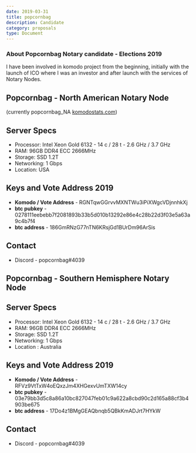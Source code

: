 ```yaml
---
date: 2019-03-31
title: popcornbag
description: Candidate
category: proposals
type: Document
---
```




### About Popcornbag Notary candidate - Elections 2019


I have been involved in komodo project from the beginning, initially with the launch of ICO where I was an investor and after launch with the services of Notary Nodes.




## Popcornbag - North American Notary Node
(currently popcornbag_NA [komodostats.com](https://komodostats.com))
## Server Specs

* Processor: Intel Xeon Gold 6132 - 14 c / 28 t - 2.6 GHz / 3.7 GHz 
* RAM: 96GB DDR4 ECC 2666MHz 
* Storage: SSD 1.2T
* Networking: 1 Gbps 
* Location: USA

## Keys and Vote Address 2019
* **Komodo / Vote Address** - RGNTqwGGrvvMXNTWu3iPiXWgcVDjnnhkXj
* **btc pubkey**  - 0278111eebebb7f2081893b33b5d010b13292e86e4c28b22d3f03e5a63a9c4b7f4
* **btc address** - 186GmRNzG77nTN6KRsjGd1BUrDm96ArSis

## Contact
* Discord - popcornbag#4039

## Popcornbag - Southern Hemisphere Notary Node

## Server Specs

* Processor: Intel Xeon Gold 6132 - 14 c / 28 t - 2.6 GHz / 3.7 GHz 
* RAM: 96GB DDR4 ECC 2666MHz 
* Storage: SSD 1.2T
* Networking: 1 Gbps 
* Location : Australia

## Keys and Vote Address 2019
* **Komodo / Vote Address** - RFVz9VtTxW4oEQxzJm4XHGexvUmTXW14cy
* **btc pubkey**  - 03e79bb3d5c8a86a10bc827047feb01c9a622a8cbd90c2d165a88cf3b4903be675
* **btc address** - 17Do4z1BMgGEAQbnqb5QBkKmADJrt7HYkW

## Contact
* Discord - popcornbag#4039





